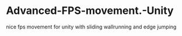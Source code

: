 # Advanced-FPS-movement.-Unity
nice fps movement for unity with sliding wallrunning and edge jumping
